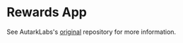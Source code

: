 # Rewards App

See AutarkLabs's [original](https://github.com/AutarkLabs/open-enterprise) repository for more information.
